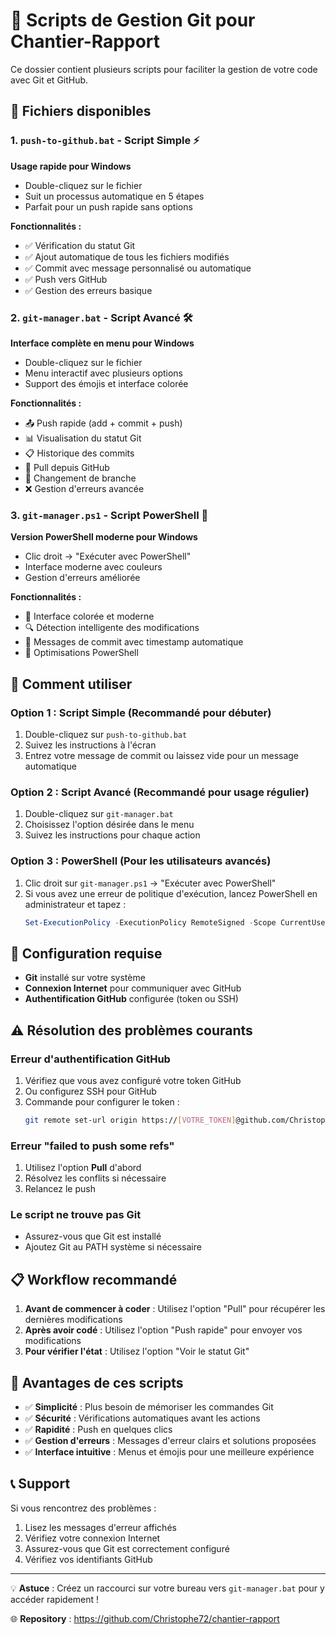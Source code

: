 # 🚀 Scripts de Gestion Git pour Chantier-Rapport

Ce dossier contient plusieurs scripts pour faciliter la gestion de votre code avec Git et GitHub.

## 📁 Fichiers disponibles

### 1. `push-to-github.bat` - Script Simple ⚡

**Usage rapide pour Windows**

- Double-cliquez sur le fichier
- Suit un processus automatique en 5 étapes
- Parfait pour un push rapide sans options

**Fonctionnalités :**

- ✅ Vérification du statut Git
- ✅ Ajout automatique de tous les fichiers modifiés
- ✅ Commit avec message personnalisé ou automatique
- ✅ Push vers GitHub
- ✅ Gestion des erreurs basique

### 2. `git-manager.bat` - Script Avancé 🛠️

**Interface complète en menu pour Windows**

- Double-cliquez sur le fichier
- Menu interactif avec plusieurs options
- Support des émojis et interface colorée

**Fonctionnalités :**

- 📤 Push rapide (add + commit + push)
- 📊 Visualisation du statut Git
- 📋 Historique des commits
- 🔄 Pull depuis GitHub
- 🌿 Changement de branche
- ❌ Gestion d'erreurs avancée

### 3. `git-manager.ps1` - Script PowerShell 💪

**Version PowerShell moderne pour Windows**

- Clic droit → "Exécuter avec PowerShell"
- Interface moderne avec couleurs
- Gestion d'erreurs améliorée

**Fonctionnalités :**

- 🎨 Interface colorée et moderne
- 🔍 Détection intelligente des modifications
- 📅 Messages de commit avec timestamp automatique
- 🚀 Optimisations PowerShell

## 🚀 Comment utiliser

### Option 1 : Script Simple (Recommandé pour débuter)

1. Double-cliquez sur `push-to-github.bat`
2. Suivez les instructions à l'écran
3. Entrez votre message de commit ou laissez vide pour un message automatique

### Option 2 : Script Avancé (Recommandé pour usage régulier)

1. Double-cliquez sur `git-manager.bat`
2. Choisissez l'option désirée dans le menu
3. Suivez les instructions pour chaque action

### Option 3 : PowerShell (Pour les utilisateurs avancés)

1. Clic droit sur `git-manager.ps1` → "Exécuter avec PowerShell"
2. Si vous avez une erreur de politique d'exécution, lancez PowerShell en administrateur et tapez :
   ```powershell
   Set-ExecutionPolicy -ExecutionPolicy RemoteSigned -Scope CurrentUser
   ```

## 🔧 Configuration requise

- **Git** installé sur votre système
- **Connexion Internet** pour communiquer avec GitHub
- **Authentification GitHub** configurée (token ou SSH)

## ⚠️ Résolution des problèmes courants

### Erreur d'authentification GitHub

1. Vérifiez que vous avez configuré votre token GitHub
2. Ou configurez SSH pour GitHub
3. Commande pour configurer le token :
   ```bash
   git remote set-url origin https://[VOTRE_TOKEN]@github.com/Christophe72/chantier-rapport.git
   ```

### Erreur "failed to push some refs"

1. Utilisez l'option **Pull** d'abord
2. Résolvez les conflits si nécessaire
3. Relancez le push

### Le script ne trouve pas Git

- Assurez-vous que Git est installé
- Ajoutez Git au PATH système si nécessaire

## 📋 Workflow recommandé

1. **Avant de commencer à coder** : Utilisez l'option "Pull" pour récupérer les dernières modifications
2. **Après avoir codé** : Utilisez l'option "Push rapide" pour envoyer vos modifications
3. **Pour vérifier l'état** : Utilisez l'option "Voir le statut Git"

## 🎯 Avantages de ces scripts

- ✅ **Simplicité** : Plus besoin de mémoriser les commandes Git
- ✅ **Sécurité** : Vérifications automatiques avant les actions
- ✅ **Rapidité** : Push en quelques clics
- ✅ **Gestion d'erreurs** : Messages d'erreur clairs et solutions proposées
- ✅ **Interface intuitive** : Menus et émojis pour une meilleure expérience

## 📞 Support

Si vous rencontrez des problèmes :

1. Lisez les messages d'erreur affichés
2. Vérifiez votre connexion Internet
3. Assurez-vous que Git est correctement configuré
4. Vérifiez vos identifiants GitHub

---

💡 **Astuce** : Créez un raccourci sur votre bureau vers `git-manager.bat` pour y accéder rapidement !

🌐 **Repository** : https://github.com/Christophe72/chantier-rapport
